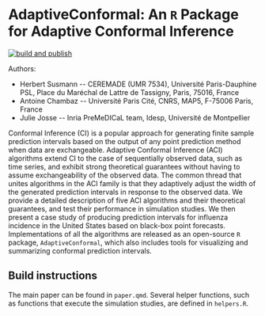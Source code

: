 # AdaptiveConformal: An `R` Package for Adaptive Conformal Inference

[![build and publish](https://github.com/computorg/template-computo-R/actions/workflows/build.yml/badge.svg)](https://github.com/computorg/template-computo-R/actions/workflows/build.yml)

Authors: 

- Herbert Susmann -- CEREMADE (UMR 7534), Université Paris-Dauphine PSL, Place du Maréchal de Lattre de Tassigny, Paris, 75016, France
- Antoine Chambaz -- Université Paris Cité, CNRS, MAP5, F-75006 Paris, France
- Julie Josse -- Inria PreMeDICaL team, Idesp, Université de Montpellier

Conformal Inference (CI) is a popular approach for generating finite sample prediction intervals based on the output of any point prediction method when data are exchangeable. Adaptive Conformal Inference (ACI) algorithms extend CI to the case of sequentially observed data, such as time series, and exhibit strong theoretical guarantees without having to assume exchangeability of the observed data. The common thread that unites algorithms in the ACI family is that they adaptively adjust the width of the generated prediction intervals in response to the observed data. We provide a detailed description of five ACI algorithms and their theoretical guarantees, and test their performance in simulation studies. We then present a case study of producing prediction intervals for influenza incidence in the United States based on black-box point forecasts. Implementations of all the algorithms are released as an open-source `R` package, `AdaptiveConformal`, which also includes tools for visualizing and summarizing conformal prediction intervals.

## Build instructions
The main paper can be found in `paper.qmd`. Several helper functions, such as functions that execute the simulation studies, are defined in `helpers.R`. 